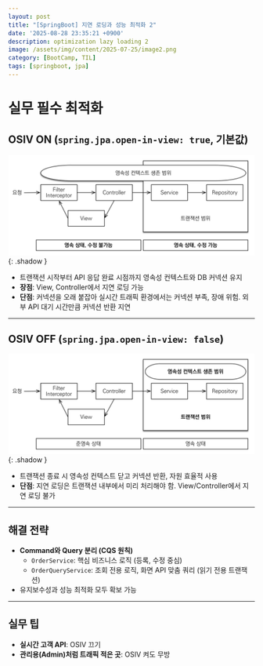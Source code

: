 ```yaml
---
layout: post
title: "[SpringBoot] 지연 로딩과 성능 최적화 2"
date: '2025-08-28 23:35:21 +0900'
description: optimization lazy loading 2
image: /assets/img/content/2025-07-25/image2.png
category: [BootCamp, TIL]
tags: [springboot, jpa]
---
```


# 실무 필수 최적화

## OSIV ON (`spring.jpa.open-in-view: true`, 기본값)

![image1](/assets/img/content/2025-08-28/image.png){: .shadow }

- 트랜잭션 시작부터 API 응답 완료 시점까지 영속성 컨텍스트와 DB 커넥션 유지  
- **장점**: View, Controller에서 지연 로딩 가능  
- **단점**: 커넥션을 오래 붙잡아 실시간 트래픽 환경에서는 커넥션 부족, 장애 위험. 외부 API 대기 시간만큼 커넥션 반환 지연  

---

## OSIV OFF (`spring.jpa.open-in-view: false`)

![image1](/assets/img/content/2025-08-28/image2.png){: .shadow }

- 트랜잭션 종료 시 영속성 컨텍스트 닫고 커넥션 반환, 자원 효율적 사용  
- **단점**: 지연 로딩은 트랜잭션 내부에서 미리 처리해야 함. View/Controller에서 지연 로딩 불가  

---

## 해결 전략

- **Command와 Query 분리 (CQS 원칙)**  
  - `OrderService`: 핵심 비즈니스 로직 (등록, 수정 중심)  
  - `OrderQueryService`: 조회 전용 로직, 화면 API 맞춤 쿼리 (읽기 전용 트랜잭션)  
- 유지보수성과 성능 최적화 모두 확보 가능  

---

## 실무 팁

- **실시간 고객 API**: OSIV 끄기  
- **관리용(Admin)처럼 트래픽 적은 곳**: OSIV 켜도 무방  
